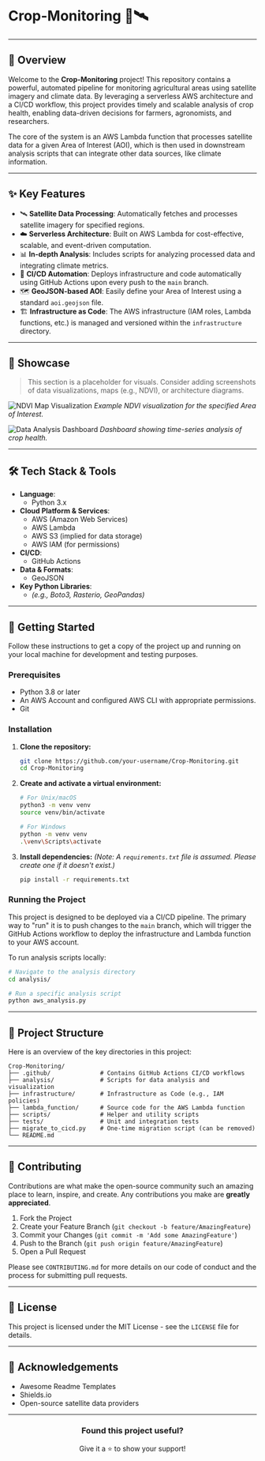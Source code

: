 # Crop-Monitoring 🌱🛰️

---

## 📖 Overview

Welcome to the **Crop-Monitoring** project! This repository contains a powerful, automated pipeline for monitoring agricultural areas using satellite imagery and climate data. By leveraging a serverless AWS architecture and a CI/CD workflow, this project provides timely and scalable analysis of crop health, enabling data-driven decisions for farmers, agronomists, and researchers.

The core of the system is an AWS Lambda function that processes satellite data for a given Area of Interest (AOI), which is then used in downstream analysis scripts that can integrate other data sources, like climate information.

---

## ✨ Key Features

*   🛰️ **Satellite Data Processing**: Automatically fetches and processes satellite imagery for specified regions.
*   ☁️ **Serverless Architecture**: Built on AWS Lambda for cost-effective, scalable, and event-driven computation.
*   📊 **In-depth Analysis**: Includes scripts for analyzing processed data and integrating climate metrics.
*   🤖 **CI/CD Automation**: Deploys infrastructure and code automatically using GitHub Actions upon every push to the `main` branch.
*   🗺️ **GeoJSON-based AOI**: Easily define your Area of Interest using a standard `aoi.geojson` file.
*   🏗️ **Infrastructure as Code**: The AWS infrastructure (IAM roles, Lambda functions, etc.) is managed and versioned within the `infrastructure` directory.

---

## 📸 Showcase

> This section is a placeholder for visuals. Consider adding screenshots of data visualizations, maps (e.g., NDVI), or architecture diagrams.

![NDVI Map Visualization](path/to/ndvi_map.png)
_Example NDVI visualization for the specified Area of Interest._

![Data Analysis Dashboard](path/to/dashboard_screenshot.png)
_Dashboard showing time-series analysis of crop health._

---

## 🛠️ Tech Stack & Tools

*   **Language**:
    *   Python 3.x
*   **Cloud Platform & Services**:
    *   AWS (Amazon Web Services)
    *   AWS Lambda
    *   AWS S3 (implied for data storage)
    *   AWS IAM (for permissions)
*   **CI/CD**:
    *   GitHub Actions
*   **Data & Formats**:
    *   GeoJSON
*   **Key Python Libraries**:
    *   *(e.g., Boto3, Rasterio, GeoPandas)*

---

## 🚀 Getting Started

Follow these instructions to get a copy of the project up and running on your local machine for development and testing purposes.

### Prerequisites

*   Python 3.8 or later
*   An AWS Account and configured AWS CLI with appropriate permissions.
*   Git

### Installation

1.  **Clone the repository:**
    ```sh
    git clone https://github.com/your-username/Crop-Monitoring.git
    cd Crop-Monitoring
    ```

2.  **Create and activate a virtual environment:**
    ```sh
    # For Unix/macOS
    python3 -m venv venv
    source venv/bin/activate

    # For Windows
    python -m venv venv
    .\venv\Scripts\activate
    ```

3.  **Install dependencies:**
    *(Note: A `requirements.txt` file is assumed. Please create one if it doesn't exist.)*
    ```sh
    pip install -r requirements.txt
    ```

### Running the Project

This project is designed to be deployed via a CI/CD pipeline. The primary way to "run" it is to push changes to the `main` branch, which will trigger the GitHub Actions workflow to deploy the infrastructure and Lambda function to your AWS account.

To run analysis scripts locally:

```sh
# Navigate to the analysis directory
cd analysis/

# Run a specific analysis script
python aws_analysis.py
```

---

## 📂 Project Structure

Here is an overview of the key directories in this project:

```
Crop-Monitoring/
├── .github/              # Contains GitHub Actions CI/CD workflows
├── analysis/             # Scripts for data analysis and visualization
├── infrastructure/       # Infrastructure as Code (e.g., IAM policies)
├── lambda_function/      # Source code for the AWS Lambda function
├── scripts/              # Helper and utility scripts
├── tests/                # Unit and integration tests
├── migrate_to_cicd.py    # One-time migration script (can be removed)
└── README.md
```

---

## 🤝 Contributing

Contributions are what make the open-source community such an amazing place to learn, inspire, and create. Any contributions you make are **greatly appreciated**.

1.  Fork the Project
2.  Create your Feature Branch (`git checkout -b feature/AmazingFeature`)
3.  Commit your Changes (`git commit -m 'Add some AmazingFeature'`)
4.  Push to the Branch (`git push origin feature/AmazingFeature`)
5.  Open a Pull Request

Please see `CONTRIBUTING.md` for more details on our code of conduct and the process for submitting pull requests.

---

## 📄 License

This project is licensed under the MIT License - see the `LICENSE` file for details.

---

## 🙏 Acknowledgements

*   Awesome Readme Templates
*   Shields.io
*   Open-source satellite data providers

---

<div align="center">
  <h3>Found this project useful?</h3>
  <p>Give it a ⭐ to show your support!</p>
</div>
